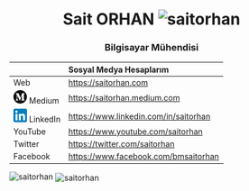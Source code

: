 <h1 align="center">Sait ORHAN <img src="https://komarev.com/ghpvc/?username=saitorhan" alt="saitorhan" /> </h1>
<h3 align="center">Bilgisayar Mühendisi</h3>

|          |         Sosyal Medya Hesaplarım                              |
| -------- |:--------------------------------------|
| Web      | https://saitorhan.com                 |
| ![alt text](https://github.com/saitorhan/saitorhan/blob/master/Media/mediumico.png "Sait ORHAN") Medium   | https://saitorhan.medium.com          |
| ![alt text](https://github.com/saitorhan/saitorhan/blob/master/Media/linkedinico.png "Sait ORHAN") LinkedIn | https://www.linkedin.com/in/saitorhan |
| YouTube  | https://www.youtube.com/saitorhan     |
| Twitter  | https://twitter.com/saitorhan         |
| Facebook | https://www.facebook.com/bmsaitorhan  |


<p><img align="left" src="https://github-readme-stats.vercel.app/api/top-langs/?username=saitorhan&layout=compact" alt="saitorhan" /></p>

<p>&nbsp;<img align="center" src="https://github-readme-stats.vercel.app/api?username=saitorhan&show_icons=true" alt="saitorhan" /></p>
